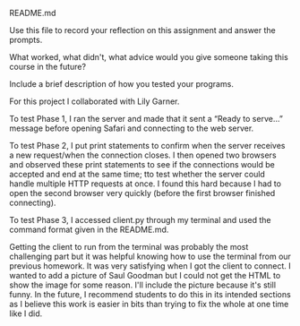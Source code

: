 README.md

Use this file to record your reflection on this assignment and answer the prompts.

What worked, what didn't, what advice would you give someone taking this course in the future?

Include a brief description of how you tested your programs.

   For this project I collaborated with Lily Garner.

   To test Phase 1, I ran the server and made that it sent a “Ready to serve…” message before opening Safari and connecting to the web server.
 
   To test Phase 2, I put print statements to confirm when the server receives a new request/when the connection closes. I then opened two browsers and observed these print statements to see if the connections would be accepted and end at the same time; tto test whether the server could handle multiple HTTP requests at once. I found this hard because I had to open the second browser very quickly (before the first browser finished connecting).

   To test Phase 3, I accessed client.py through my terminal and used the command format given in the README.md.

   Getting the client to run from the terminal was probably the most challenging part but it was helpful knowing how to use the terminal from our previous homework. It was very satisfying when I got the client to connect. I wanted to add a picture of Saul Goodman but I could not get the HTML to show the image for some reason. I'll include the picture because it's still funny. In the future, I recommend students to do this in its intended sections as I believe this work is easier in bits than trying to fix the whole at one time like I did. 
